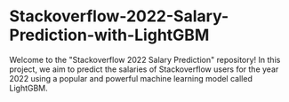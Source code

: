 # Stackoverflow-2022-Salary-Prediction-with-LightGBM
Welcome to the "Stackoverflow 2022 Salary Prediction" repository! In this project, we aim to predict the salaries of Stackoverflow users for the year 2022 using a popular and powerful machine learning model called LightGBM.
